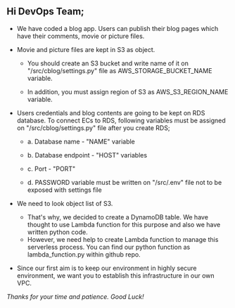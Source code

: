## Hi DevOps Team;

- We have coded a blog app. Users can publish their blog pages which have their comments, movie or picture files.

- Movie and picture files are kept in S3 as object.

  - You should create an S3 bucket and write name of it on "/src/cblog/settings.py" file as AWS_STORAGE_BUCKET_NAME variable.

  - In addition, you must assign region of S3 as AWS_S3_REGION_NAME variable.

- Users credentials and blog contents are going to be kept on RDS database. To connect ECs to RDS, following variables must be assigned on "/src/cblog/settings.py" file after you create RDS;

  - a. Database name - "NAME" variable

  - b. Database endpoint - "HOST" variables

  - c. Port - "PORT"

  - d. PASSWORD variable must be written on "/src/.env" file not to be exposed with settings file

- We need to look object list of S3.

  - That's why, we decided to create a DynamoDB table. We have thought to use Lambda function for this purpose and also we have written python code.
  - However, we need help to create Lambda function to manage this serverless process. You can find our python function as lambda_function.py within github repo.

- Since our first aim is to keep our environment in highly secure environment, we want you to establish this infrastructure in our own VPC.

<i>Thanks for your time and patience. Good Luck!</i>
